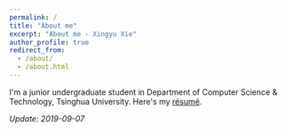 ```yaml
---
permalink: /
title: "About me"
excerpt: "About me - Xingyu Xie"
author_profile: true
redirect_from: 
  - /about/
  - /about.html
---
```


I'm a junior undergraduate student in Department of Computer Science & Technology, Tsinghua University. Here's my [résumé](files/resume.pdf).

*Update: 2019-09-07*